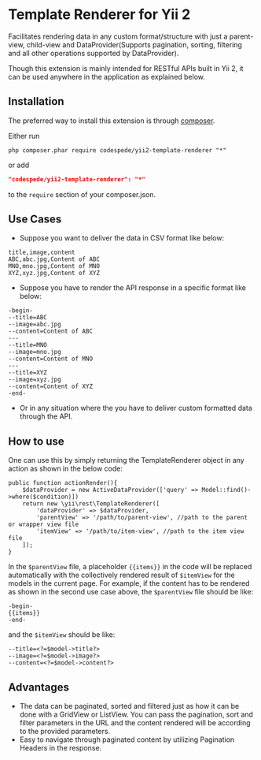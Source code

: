 Template Renderer for Yii 2
===========================

Facilitates rendering data in any custom format/structure with just a parent-view, child-view and DataProvider(Supports pagination, sorting, filtering and all other operations supported by DataProvider). 

Though this extension is mainly intended for RESTful APIs built in Yii 2, it can be used anywhere in the application as explained below.

Installation
------------

The preferred way to install this extension is through [composer](http://getcomposer.org/download/).

Either run

```
php composer.phar require codespede/yii2-template-renderer "*"
```

or add

```json
"codespede/yii2-template-renderer": "*"
```

to the `require` section of your composer.json.

Use Cases
---------
- Suppose you want to deliver the data in CSV format like below:
```
title,image,content
ABC,abc.jpg,Content of ABC
MNO,mno.jpg,Content of MNO
XYZ,xyz.jpg,Content of XYZ
```
 - Suppose you have to render the API response in a specific format like below:
```
-begin-
--title=ABC
--image=abc.jpg
--content=Content of ABC
---
--title=MNO
--image=mno.jpg
--content=Content of MNO
---
--title=XYZ
--image=xyz.jpg
--content=Content of XYZ
-end-
```
 - Or in any situation where the you have to deliver custom formatted data through the API.

How to use
----------

One can use this by simply returning the TemplateRenderer object in any action as shown in the below code:
```
public function actionRender(){
    $dataProvider = new ActiveDataProvider(['query' => Model::find()->where($condition)])
    return new \yii\rest\TemplateRenderer([
        'dataProvider' => $dataProvider,
        'parentView' => '/path/to/parent-view', //path to the parent or wrapper view file
        'itemView' => '/path/to/item-view', //path to the item view file
    ]);
}
```
In the `$parentView` file, a placeholder `{{items}}` in the code will be replaced automatically with the collectively rendered result of `$itemView` for the models in the current page.
For example, if the content has to be rendered as shown in the second use case above, the `$parentView` file should be like:
```
-begin-
{{items}}
-end-
```
and the `$itemView` should be like:
```
--title=<?=$model->title?>
--image=<?=$model->image?>
--content=<?=$model->content?>
```

Advantages
---------
- The data can be paginated, sorted and filtered just as how it can be done with a GridView or ListView. You can pass the pagination, sort and filter parameters in the URL and the content rendered will be according to the provided parameters.
- Easy to navigate through paginated content by utilizing Pagination Headers in the response.
